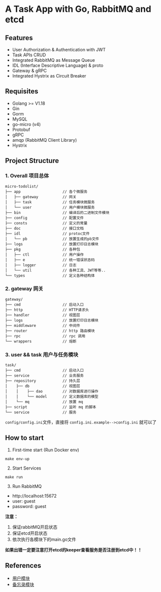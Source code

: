 # A Task App with Go, RabbitMQ and etcd 


## Features

- User Authorization & Authentication with JWT
- Task APIs CRUD
- Integrated RabbitMQ as Message Queue
- IDL (Interface Descriptive Language) & proto
- Gateway & gRPC
- Integrated Hystrix as Circuit Breaker

## Requisites

- Golang >= V1.18
- Gin
- Gorm
- MySQL
- go-micro (v4)
- Protobuf
- gRPC
- amqp (RabbitMQ Client Library)
- Hystrix

## Project Structure

### 1. Overall 项目总体
```
micro-todolist/
├── app                   // 各个微服务
│   ├── gateway           // 网关
│   ├── task              // 任务模块微服务
│   └── user              // 用户模块微服务
├── bin                   // 编译后的二进制文件模块
├── config                // 配置文件
├── consts                // 定义的常量
├── doc                   // 接口文档
├── idl                   // protoc文件
│   └── pb                // 放置生成的pb文件
├── logs                  // 放置打印日志模块
├── pkg                   // 各种包
│   ├── ctl               // 用户操作
│   ├── e                 // 统一错误状态码
│   ├── logger            // 日志
│   └── util              // 各种工具、JWT等等..
└── types                 // 定义各种结构体
```

### 2. gateway 网关
```
gateway/
├── cmd                   // 启动入口
├── http                  // HTTP请求头
├── handler               // 视图层
├── logs                  // 放置打印日志模块
├── middleware            // 中间件
├── router                // http 路由模块
├── rpc                   // rpc 调用
└── wrappers              // 熔断
```

### 3. user && task 用户与任务模块
```
task/
├── cmd                   // 启动入口
├── service               // 业务服务
├── repository            // 持久层
│    ├── db               // 视图层
│    │    ├── dao         // 对数据库进行操作
│    │    └── model       // 定义数据库的模型
│    └── mq               // 放置 mq
├── script                // 监听 mq 的脚本
└── service               // 服务
```


`config/config.ini`文件，直接将 `config.ini.example-->config.ini` 就可以了


## How to start

1. First-time start (Run Docker env)

```shell
make env-up
```

2. Start Services

```shell
make run
```

3. Run RabbitMQ

- http://localhost:15672
- user: guest
- password: guest

**注意：**
1. 保证rabbitMQ开启状态
2. 保证etcd开启状态
3. 依次执行各模块下的main.go文件

**如果出错一定要注意打开etcd的keeper查看服务是否注册到etcd中！！**

## References
- [用户模块](https://blog.csdn.net/weixin_45304503/article/details/122286980)
- [备忘录模块](https://blog.csdn.net/weixin_45304503/article/details/122301707)

